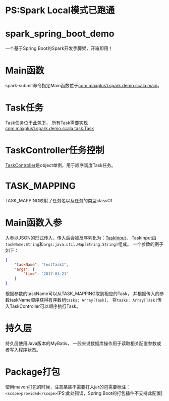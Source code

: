 # PS:Spark Local模式已跑通

# spark_spring_boot_demo
一个基于Spring Boot的Spark开发手脚架，开箱即用！

# Main函数
spark-submit命令指定Main函数位于[com.maxplus1.spark.demo.scala.main](https://github.com/Paleozoic/spark_spring_boot_demo/tree/master/src/main/scala/com/maxplus1/spark/demo/scala/main)。

# Task任务
Task任务位于[此包下](https://github.com/Paleozoic/spark_spring_boot_demo/tree/master/src/main/scala/com/maxplus1/spark/demo/scala/task)，
所有Task需要实现[com.maxplus1.spark.demo.scala.task.Task](https://github.com/Paleozoic/spark_spring_boot_demo/tree/master/src/main/scala/com/maxplus1/spark/demo/scala/task/Task.scala)

# TaskController任务控制
[TaskController](https://github.com/Paleozoic/spark_spring_boot_demo/tree/master/src/main/scala/com/maxplus1/spark/demo/scala/task/TaskController.scala)是object单例，用于顺序调度Task任务。

# TASK_MAPPING
TASK_MAPPING映射了任务名以及任务的类型classOf

# Main函数入参
入参以JSON的形式传入，传入后会被反序列化为：[TaskInput](https://github.com/Paleozoic/spark_spring_boot_demo/tree/master/src/main/scala/com/maxplus1/spark/demo/scala/entity/TaskInput.scala)，
TaskInput由`taskName:String`和`args:java.util.Map[String,String]`组成。
一个参数的例子如下：
```json
{
    "taskName": "testTask1",
    "args": {
        "time": "2017-03-21"
    }
}
```
根据参数的taskName可以从TASK_MAPPING取到相应的Task，
并根据传入的参数taskName顺序获得有序数组`tasks: Array[Task]`，
将`tasks: Array[Task]`传入TaskController可以顺序执行Task。
# 持久层
持久层使用Java版本的MyBatis，
一般来说数据库操作用于读取相关配置参数或者写入程序状态。

# Package打包
使用maven打包的时候，注意某些不需要打入jar的包需要标注：`<scope>provided</scope>`[PS:此处错误，Spring Boot的打包插件不支持此配置]

